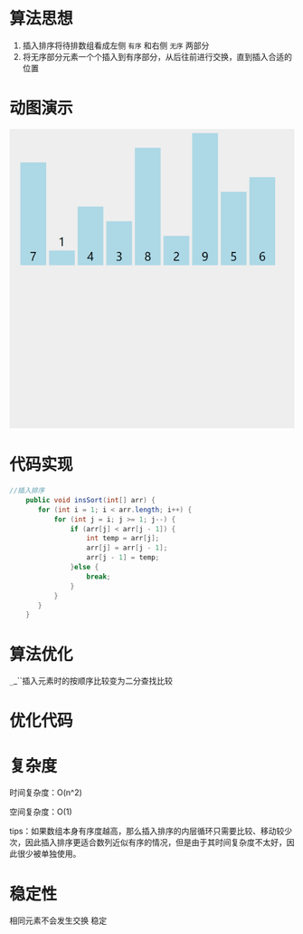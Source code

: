 #  算法思想

1. 插入排序将待排数组看成左侧 `有序` 和右侧 `无序` 两部分
2. 将无序部分元素一个个插入到有序部分，从后往前进行交换，直到插入合适的位置

#  动图演示

![插入排序](../img/插入排序.gif)

#  代码实现

```java
//插入排序
    public void insSort(int[] arr) {
       for (int i = 1; i < arr.length; i++) {
           for (int j = i; j >= 1; j--) {
               if (arr[j] < arr[j - 1]) {
                   int temp = arr[j];
                   arr[j] = arr[j - 1];
                   arr[j - 1] = temp;
               }else {
                   break;
               }
           }
       }
    }
```

#  算法优化

``_``_``插入元素时的按顺序比较变为二分查找比较



#  优化代码

#  复杂度

时间复杂度：O(n^2)

空间复杂度：O(1)

tips：如果数组本身有序度越高，那么插入排序的内层循环只需要比较、移动较少次，因此插入排序更适合数列近似有序的情况，但是由于其时间复杂度不太好，因此很少被单独使用。

#  稳定性

相同元素不会发生交换  稳定